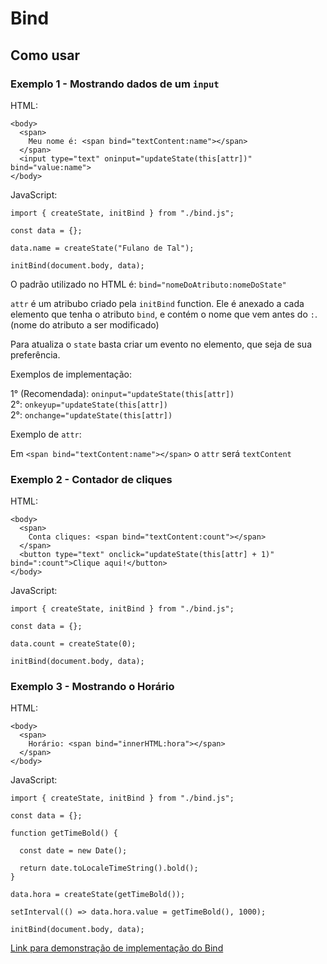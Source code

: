 # Bind

## Como usar

### Exemplo 1 - Mostrando dados de um `input`

HTML:
```
<body>
  <span>
    Meu nome é: <span bind="textContent:name"></span>
  </span>
  <input type="text" oninput="updateState(this[attr])" bind="value:name">
</body>
```

JavaScript:
```
import { createState, initBind } from "./bind.js";

const data = {};

data.name = createState("Fulano de Tal");

initBind(document.body, data);
```

O padrão utilizado no HTML é:
`bind="nomeDoAtributo:nomeDoState"`

`attr` é um atribubo criado pela `initBind` function.
Ele é anexado a cada elemento que tenha o atributo `bind`, e contém o nome que vem antes do `:`.  
(nome do atributo a ser modificado)  

Para atualiza o `state` basta criar um evento no elemento, que seja de sua preferência.  

Exemplos de implementação:  

1° (Recomendada): `oninput="updateState(this[attr])`  
2°: `onkeyup="updateState(this[attr])`  
2°: `onchange="updateState(this[attr])`  

Exemplo de `attr`:  

Em `<span bind="textContent:name"></span>` o `attr` será `textContent`  

### Exemplo 2 - Contador de cliques

HTML:
```
<body>
  <span>
    Conta cliques: <span bind="textContent:count"></span>
  </span>
  <button type="text" onclick="updateState(this[attr] + 1)" bind=":count">Clique aqui!</button>
</body>
```

JavaScript:
```
import { createState, initBind } from "./bind.js";

const data = {};

data.count = createState(0);

initBind(document.body, data);
```

### Exemplo 3 - Mostrando o Horário

HTML:
```
<body>
  <span>
    Horário: <span bind="innerHTML:hora"></span>
  </span>
</body>
```

JavaScript:
```
import { createState, initBind } from "./bind.js";

const data = {};

function getTimeBold() {

  const date = new Date();

  return date.toLocaleTimeString().bold();
}

data.hora = createState(getTimeBold());

setInterval(() => data.hora.value = getTimeBold(), 1000);

initBind(document.body, data);
```

[Link para demonstração de implementação do Bind](https://ronaldobg.github.io/bind/)
